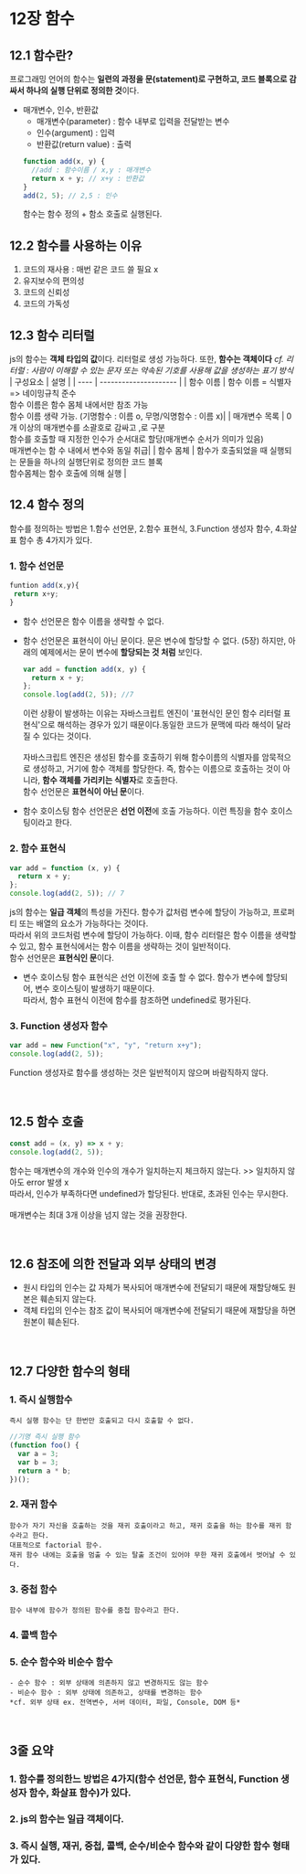 # 12장 함수

## 12.1 함수란?

프로그래밍 언어의 함수는 **일련의 과정을 문(statement)로 구현하고, 코드 블록으로 감싸서 하나의 실행 단위로 정의한 것**이다.
<br/>

- 매개변수, 인수, 반환값
  - 매개변수(parameter) : 함수 내부로 입력을 전달받는 변수
  - 인수(argument) : 입력
  - 반환값(return value) : 출력
  ```javascript
  function add(x, y) {
    //add : 함수이름 / x,y : 매개변수
    return x + y; // x+y : 반환값
  }
  add(2, 5); // 2,5 : 인수
  ```
  함수는 함수 정의 + 함소 호출로 실행된다.
  <br/>

## 12.2 함수를 사용하는 이유

1. 코드의 재사용 : 매번 같은 코드 쓸 필요 x
2. 유지보수의 편의성
3. 코드의 신뢰성
4. 코드의 가독성
   <br/>

## 12.3 함수 리터럴

js의 함수는 **객체 타입의 값**이다. 리터럴로 생성 가능하다. 또한, **함수는 객체이다**
_cf. 리터럴 : 사람이 이해할 수 있는 문자 또는 약속된 기호를 사용해 값을 생성하는 표기 방식_<br/>
| 구성요소 | 설명 |
| ---- | --------------------- |
| 함수 이름 | 함수 이름 = 식별자 => 네이밍규칙 준수<br/>함수 이름은 함수 몸체 내에서만 참조 가능<br/>함수 이름 생략 가능. (기명함수 : 이름 o, 무명/익명함수 : 이름 x)|
| 매개변수 목록 | 0개 이상의 매개변수를 소괄호로 감싸고 ,로 구분<br/>함수를 호출할 때 지정한 인수가 순서대로 할당(매개변수 순서가 의미가 있음)<br/>매개변수는 함 수 내에서 변수와 동일 취급|
| 함수 몸체 | 함수가 호출되었을 때 실행되는 문들을 하나의 실행단위로 정의한 코드 블록<br/>함수몸체는 함수 호출에 의해 실행 |
<br/>

## 12.4 함수 정의

함수를 정의하는 방법은 1.함수 선언문, 2.함수 표현식, 3.Function 생성자 함수, 4.화살표 함수 총 4가지가 있다.

### 1. 함수 선언문

```javascript
funtion add(x,y){
 return x+y;
}
```

- 함수 선언문은 함수 이름을 생략할 수 없다.
- 함수 선언문은 표현식이 아닌 문이다.
  문은 변수에 할당할 수 없다. (5장) 하지만, 아래의 예제에서는 문이 변수에 **할당되는 것 처럼** 보인다.

  ```javascript
  var add = function add(x, y) {
    return x + y;
  };
  console.log(add(2, 5)); //7
  ```

  이런 상황이 발생하는 이유는 자바스크립트 엔진이 '표현식인 문인 함수 리터럴 표현식'으로 해석하는 경우가 있기 때문이다.동일한 코드가 문맥에 따라 해석이 달라질 수 있다는 것이다.<br/>
  <br/>
  자바스크립트 엔진은 생성된 함수를 호출하기 위해 함수이름의 식별자를 암묵적으로 생성하고, 거기에 함수 객체를 할당한다. 즉, 함수는 이름으로 호출하는 것이 아니라, **함수 객체를 가리키는 식별자**로 호출한다.<br/>
  함수 선언문은 **표현식이 아닌 문**이다.
  <br/>

- 함수 호이스팅
  함수 선언문은 **선언 이전**에 호출 가능하다. 이런 특징을 함수 호이스팅이라고 한다.<br/>

### 2. 함수 표현식

```javascript
var add = function (x, y) {
  return x + y;
};
console.log(add(2, 5)); // 7
```

js의 함수는 **일급 객체**의 특성을 가진다. 함수가 값처럼 변수에 할당이 가능하고, 프로퍼티 또는 배열의 요소가 가능하다는 것이다.
<br/>
따라서 위의 코드처럼 변수에 할당이 가능하다. 이때, 함수 리터럴은 함수 이름을 생략할 수 있고, 함수 표현식에서는 함수 이름을 생략하는 것이 일반적이다.<br/>
함수 선언문은 **표현식인 문**이다.
<br/>

- 변수 호이스팅
  함수 표현식은 선언 이전에 호출 할 수 없다. 함수가 변수에 할당되어, 변수 호이스팅이 발생하기 때문이다.<br/>
  따라서, 함수 표현식 이전에 함수를 참조하면 undefined로 평가된다.
  <br/>

### 3. Function 생성자 함수

```javascript
var add = new Function("x", "y", "return x+y");
console.log(add(2, 5));
```

Function 생성자로 함수를 생성하는 것은 일반적이지 않으며 바람직하지 않다.

<br/>

## 12.5 함수 호출

```javascript
const add = (x, y) => x + y;
console.log(add(2, 5));
```

함수는 매개변수의 개수와 인수의 개수가 일치하는지 체크하지 않는다. >> 일치하지 않아도 error 발생 x<br/>
따라서, 인수가 부족하다면 undefined가 할당된다. 반대로, 초과된 인수는 무시한다.<br/>
<br/>
매개변수는 최대 3개 이상을 넘지 않는 것을 권장한다.

<br/>

## 12.6 참조에 의한 전달과 외부 상태의 변경

- 원시 타입의 인수는 값 자체가 복사되어 매개변수에 전달되기 때문에 재할당해도 원본은 훼손되지 않는다.
- 객체 타입의 인수는 참조 값이 복사되어 매개변수에 전달되기 때문에 재할당을 하면 원본이 훼손된다.

<br/>

## 12.7 다양한 함수의 형태

### 1. 즉시 실행함수

    즉시 실행 함수는 단 한번만 호출되고 다시 호출할 수 없다.

```javascript
//기명 즉시 실행 함수
(function foo() {
  var a = 3;
  var b = 3;
  return a * b;
})();
```

### 2. 재귀 함수

    함수가 자기 자신을 호출하는 것을 재귀 호출이라고 하고, 재귀 호출을 하는 함수를 재귀 함수라고 한다.
    대표적으로 factorial 함수.
    재귀 함수 내에는 호출을 멈출 수 있는 탈출 조건이 있어야 무한 재귀 호출에서 벗어날 수 있다.

### 3. 중첩 함수

    함수 내부에 함수가 정의된 함수를 중첩 함수라고 한다.

### 4. 콜백 함수

### 5. 순수 함수와 비순수 함수

    - 순수 함수 : 외부 상태에 의존하지 않고 변경하지도 않는 함수
    - 비순수 함수 : 외부 상태에 의존하고, 상태를 변경하는 함수
    *cf. 외부 상태 ex. 전역변수, 서버 데이터, 파일, Console, DOM 등*

<br/>

## 3줄 요약

### 1. 함수를 정의한느 방법은 4가지(함수 선언문, 함수 표현식, Function 생성자 함수, 화살표 함수)가 있다.

### 2. js의 함수는 일급 객체이다.

### 3. 즉시 실행, 재귀, 중첩, 콜백, 순수/비순수 함수와 같이 다양한 함수 형태가 있다.
